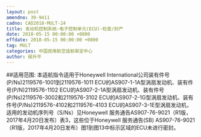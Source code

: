 ```yaml
---
layout: post
amendno: 39-9411
cadno: CAD2018-MULT-24
title: 发动机控制系统-电子控制单元(ECU)-检查/封严
date: 2018-05-15 00:00:00 +0800
effdate: 2018-05-15 00:00:00 +0800
tag: MULT
categories: 中国民用航空适航审定中心
author: 侯升平
---
```


##适用范围:
本适航指令适用于Honeywell International公司装有件号(P/Ns)2119576-1001到2119576-1011 ECU的AS907-1-1A型涡扇发动机、装有件号(P/N)2119576-1102 ECU的AS907-2-1A型涡扇发动机、装有件号(P/Ns)2119576-3002和2119576-3102 ECU的AS907-2-1G型涡扇发动机、装有件号(P/Ns)2119576-4102和2119576-4103 ECU的AS907-3-1E型涡扇发动机，适用的发动机序列号（S/Ns）见Honeywell 服务通告AS907-76-9021（R1版，2017年4月20日发布）表3，这些位于Honeywell 服务通告(SB) AS907-76-9021（R1版，2017年4月20日发布）图1到图13中标示区域的ECU未进行密封。

